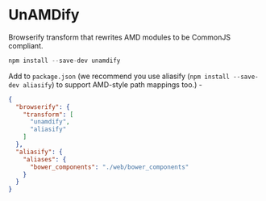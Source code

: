 UnAMDify
========

Browserify transform that rewrites AMD modules to be CommonJS compliant.

```javascript
npm install --save-dev unamdify
```

Add to `package.json` (we recommend you use aliasify (`npm install --save-dev aliasify`) to support AMD-style path mappings too.) -
```json
{
  "browserify": {
    "transform": [
      "unamdify",
      "aliasify"
    ]
  },
  "aliasify": {
    "aliases": {
      "bower_components": "./web/bower_components"
    }
  }
}
```
